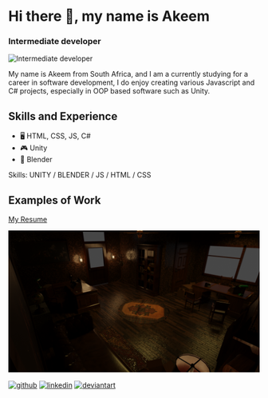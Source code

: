 # Hi there 👋, my name is Akeem
### Intermediate developer
![Intermediate developer](https://arturssmirnovs.github.io/github-profile-readme-generator/images/banner.png)

My name is Akeem from South Africa, and I am a currently studying for a career in software development, I do enjoy creating various Javascript and C# projects, especially in OOP based software such as Unity. 

## Skills and Experience
* 🖥️ HTML, CSS, JS, C#
* 🎮 Unity 
* 🧱 Blender

Skills: UNITY / BLENDER / JS / HTML / CSS

## Examples of Work
[My Resume](https://github.com/Akido123/AKEBRO015_fto2301_GroupA_Akeem-Brown_ITW_Final-Digital-Resum-.git)

<img src="https://github.com/Akido123/Akido123/blob/a89e8162b9eae0de1d3c3c5d123a7b6c940a9178/final%20render%20of%20office%20area.png">

[<img src='https://cdn.jsdelivr.net/npm/simple-icons@3.0.1/icons/github.svg' alt='github' height='40'>](https://github.com/Akido123)  [<img src='https://cdn.jsdelivr.net/npm/simple-icons@3.0.1/icons/linkedin.svg' alt='linkedin' height='40'>](https://www.linkedin.com/in/Akido123/)
[<img src='https://cdn.jsdelivr.net/npm/simple-icons@3.0.1/icons/deviantart.svg' alt='deviantart' height='40'>](https://www.deviantart.com/akido123) 
